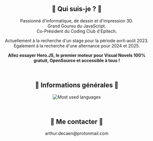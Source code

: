 <h2 align="center">🕺 Qui suis-je ? 🕺</h2>

<p align=center>
Passionné d'informatique, de dessin et d'impression 3D.<br>
Grand Gourou du JavaScript.<br>
Co-Président du Coding Club d'Epitech.
</p>

<p align=center>
Actuellement à la recherche d'un stage pour la période avril-août 2023.<br>
Egalement à la recherche d'une alternance pour 2024 et 2025.
</p>

<p align=center><b>
Allez essayer Hero.JS, le premier moteur pour Visual Novels 100% gratuit, OpenSource et accessible à tous !
</b></p>

<br>
<h2 align="center">📌 Informations générales 📌</h2>

<p align=center>
<img alt="Most used languages" src="https://github-readme-stats.vercel.app/api/top-langs/?username=arthurtakase&layout=compact">
</p>

<br>
<h2 align="center">📨 Me contacter 📨</h2>

<p align=center>arthur.decaen@protonmail.com</p>
